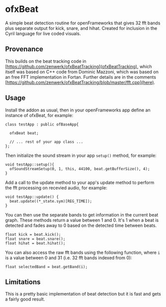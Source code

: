 # ofxBeat

A simple beat detection routine for openFrameworks that gives 32 fft bands
plus separate output for kick, snare, and hihat. Created for inclusion in the
Cyril language for live coded visuals.

## Provenance

This builds on the beat tracking code in [https://github.com/zenwerk/ofxBeatTracking](ofxBeatTracking), which itself was based on C++ code from Dominic Mazzoni, which was based on an free FFT implementation in Fortan. Further details
are in the comments [https://github.com/zenwerk/ofxBeatTracking/blob/master/fft.cpp](here).

## Usage

Install the addon as usual, then in your openFrameworks app define an instance
of ofxBeat, for example:

    class testApp : public ofBaseApp{

      ofxBeat beat;

      // ... rest of your app class ...
    };

Then initialize the sound stream in your app `setup()` method, for example:

    void testApp::setup(){
      ofSoundStreamSetup(0, 1, this, 44100, beat.getBufferSize(), 4);
    }

Add a call to the update method to your app's update method to perform the
fft processing on recevied audio, for example:

    void testApp::update() {
      beat.update((*_state.sym)[REG_TIME]);
    }

You can then use the separate bands to get information in the current beat
graph. These methods return a value between 1 and 0. It's 1 when a beat
is detected and fades away to 0 based on the detected time between beats.

    float kick = beat.kick();
    float snare = beat.snare();
    float hihat = beat.hihat();

You can also access the raw fft bands using the following function, where `i`
is a value between 0 and 31 (i.e. 32 fft bands indexed from 0):

    float selectedBand = beat.getBand(i);

## Limitations

This is a pretty basic implementation of beat detection but it is fast and
gets a fairly good result.
